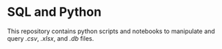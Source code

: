 # SQL and Python

This repository contains python scripts and notebooks to manipulate and query *.csv*, *.xlsx*, and *.db* files.